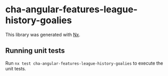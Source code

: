 # cha-angular-features-league-history-goalies

This library was generated with [Nx](https://nx.dev).

## Running unit tests

Run `nx test cha-angular-features-league-history-goalies` to execute the unit tests.
